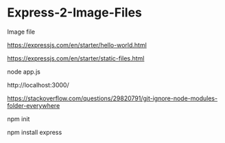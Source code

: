 # Express-2-Image-Files
Image file

https://expressjs.com/en/starter/hello-world.html

https://expressjs.com/en/starter/static-files.html

node app.js

http://localhost:3000/

https://stackoverflow.com/questions/29820791/git-ignore-node-modules-folder-everywhere

npm init

npm install express
